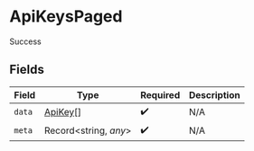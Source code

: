 # ApiKeysPaged

Success


## Fields

| Field                                     | Type                                      | Required                                  | Description                               |
| ----------------------------------------- | ----------------------------------------- | ----------------------------------------- | ----------------------------------------- |
| `data`                                    | [ApiKey](../../models/shared/apikey.md)[] | :heavy_check_mark:                        | N/A                                       |
| `meta`                                    | Record<string, *any*>                     | :heavy_check_mark:                        | N/A                                       |